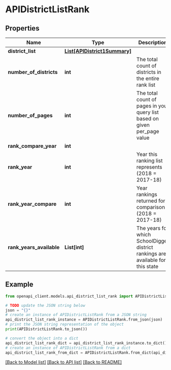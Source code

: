 # APIDistrictListRank


## Properties

Name | Type | Description | Notes
------------ | ------------- | ------------- | -------------
**district_list** | [**List[APIDistrict1Summary]**](APIDistrict1Summary.md) |  | [optional] 
**number_of_districts** | **int** | The total count of districts in the entire rank list | [optional] 
**number_of_pages** | **int** | The total count of pages in your query list based on given per_page value | [optional] 
**rank_compare_year** | **int** |  | [optional] 
**rank_year** | **int** | Year this ranking list represents (2018 &#x3D; 2017-18) | [optional] 
**rank_year_compare** | **int** | Year rankings returned for comparison (2018 &#x3D; 2017-18) | [optional] 
**rank_years_available** | **List[int]** | The years for which SchoolDigger district rankings are available for this state | [optional] 

## Example

```python
from openapi_client.models.api_district_list_rank import APIDistrictListRank

# TODO update the JSON string below
json = "{}"
# create an instance of APIDistrictListRank from a JSON string
api_district_list_rank_instance = APIDistrictListRank.from_json(json)
# print the JSON string representation of the object
print(APIDistrictListRank.to_json())

# convert the object into a dict
api_district_list_rank_dict = api_district_list_rank_instance.to_dict()
# create an instance of APIDistrictListRank from a dict
api_district_list_rank_from_dict = APIDistrictListRank.from_dict(api_district_list_rank_dict)
```
[[Back to Model list]](../README.md#documentation-for-models) [[Back to API list]](../README.md#documentation-for-api-endpoints) [[Back to README]](../README.md)


